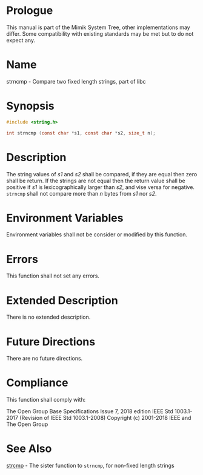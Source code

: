 # Prologue

This manual is part of the Mimik System Tree, other implementations may differ. Some compatibility with existing standards may be met but to do not expect any.


# Name

strncmp - Compare two fixed length strings, part of libc


# Synopsis

```C
#include <string.h>

int strncmp (const char *s1, const char *s2, size_t n);
```


# Description

The string values of *s1* and *s2* shall be compared, if they are equal then zero shall be return. 
If the strings are not equal then the return value shall be positive if *s1* is lexicographically larger than *s2*, and vise versa for negative.
`strncmp` shall not compare more than *n* bytes from *s1* nor *s2*.


# Environment Variables

Environment variables shall not be consider or modified by this function.


# Errors

This function shall not set any errors.


# Extended Description

There is no extended description.


# Future Directions

There are no future directions.


# Compliance

This function shall comply with:

The Open Group Base Specifications Issue 7, 2018 edition
IEEE Std 1003.1-2017 (Revision of IEEE Std 1003.1-2008)
Copyright (c) 2001-2018 IEEE and The Open Group


# See Also

[strcmp](strcmp.3) - The sister function to `strncmp`, for non-fixed length strings
